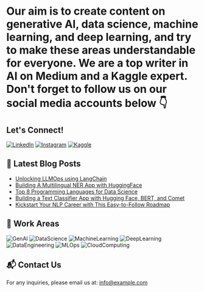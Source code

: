 # Our aim is to create content on generative AI, data science, machine learning, and deep learning, and try to make these areas understandable for everyone. We are a top writer in AI on Medium and a Kaggle expert. Don't forget to follow us on our social media accounts below 👇

## Let's Connect!
[![LinkedIn](https://img.shields.io/badge/LinkedIn-blue?style=for-the-badge&logo=linkedin)](https://www.linkedin.com/in/ademensari/)
[![Instagram](https://img.shields.io/badge/Instagram-purple?style=for-the-badge&logo=instagram)](https://www.instagram.com/ademensari/)
[![Kaggle](https://img.shields.io/badge/Kaggle-blue?style=for-the-badge&logo=kaggle)](https://www.kaggle.com/ademensari)


## 📌 Latest Blog Posts
- [Unlocking LLMOps using LangChain](https://medium.com)
- [Building A Multilingual NER App with HuggingFace](https://medium.com)
- [Top 8 Programming Languages for Data Science](https://medium.com)
- [Building a Text Classifier App with Hugging Face, BERT, and Comet](https://medium.com)
- [Kickstart Your NLP Career with This Easy-to-Follow Roadmap](https://medium.com)

## 🤖 Work Areas
![GenAI](https://img.shields.io/badge/GenAI-blue?style=for-the-badge)
![DataScience](https://img.shields.io/badge/DataScience-yellow?style=for-the-badge)
![MachineLearning](https://img.shields.io/badge/MachineLearning-orange?style=for-the-badge)
![DeepLearning](https://img.shields.io/badge/DeepLearning-red?style=for-the-badge)
![DataEngineering](https://img.shields.io/badge/DataEngineering-green?style=for-the-badge)
![MLOps](https://img.shields.io/badge/MLOps-purple?style=for-the-badge)
![CloudComputing](https://img.shields.io/badge/CloudComputing-pink?style=for-the-badge)

## 📬 Contact Us
For any inquiries, please email us at: [info@example.com](mailto:info@example.com)
